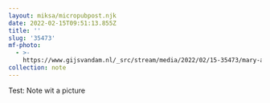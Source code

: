 ```yaml
---
layout: miksa/micropubpost.njk
date: 2022-02-15T09:51:13.855Z
title: ''
slug: '35473'
mf-photo:
  - >-
    https://www.gijsvandam.nl/_src/stream/media/2022/02/15-35473/mary-and-max-5186538712.jpg
collection: note
---
```

Test: Note wit a picture
